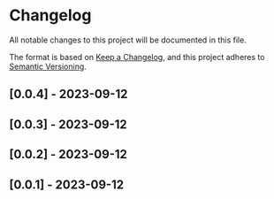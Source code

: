 # Changelog
All notable changes to this project will be documented in this file.

The format is based on [Keep a Changelog](https://keepachangelog.com/en/1.0.0/),
and this project adheres to [Semantic Versioning](https://semver.org/spec/v2.0.0.html).

## [0.0.4] - 2023-09-12


## [0.0.3] - 2023-09-12


## [0.0.2] - 2023-09-12


## [0.0.1] - 2023-09-12

